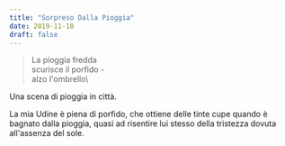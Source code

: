 ```yaml
---
title: "Sorpreso Dalla Pioggia"
date: 2019-11-10
draft: false
---
```

>La pioggia fredda\
>scurisce il porfido -\
>alzo l'ombrello\
<!--more-->

Una scena di pioggia in città.

La mia Udine è piena di porfido, che ottiene delle tinte cupe quando è bagnato dalla pioggia, quasi ad risentire lui stesso della tristezza dovuta all'assenza del sole.